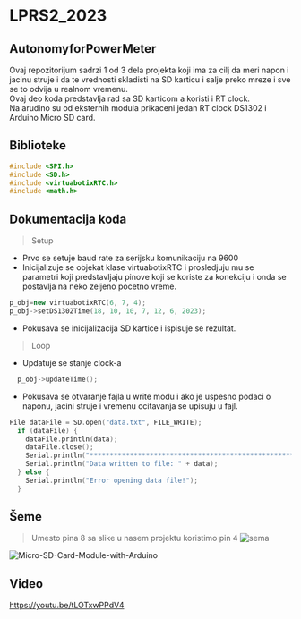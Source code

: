 # LPRS2_2023
## AutonomyforPowerMeter <br>
Ovaj repozitorijum sadrzi 1 od 3 dela projekta koji ima za cilj da meri napon i jacinu struje i da te vrednosti skladisti na SD karticu i salje preko mreze i sve se to odvija u realnom vremenu.<br>
Ovaj deo koda predstavlja rad sa SD karticom a koristi i RT clock.<br>
Na arudino su od eksternih modula prikaceni jedan RT clock DS1302 i Arduino Micro SD card.<br>

##  Biblioteke
```C++
#include <SPI.h>
#include <SD.h>
#include <virtuabotixRTC.h>
#include <math.h>
```
## Dokumentacija koda
> Setup
- Prvo se setuje baud rate za serijsku komunikaciju na 9600 
- Inicijalizuje se objekat klase virtuabotixRTC i prosledjuju mu se parametri koji predstavljaju pinove koji se koriste za konekciju i onda se postavlja na neko zeljeno pocetno vreme.
```C++
p_obj=new virtuabotixRTC(6, 7, 4);
p_obj->setDS1302Time(18, 10, 10, 7, 12, 6, 2023);
```
- Pokusava se inicijalizacija SD kartice i ispisuje se rezultat.
> Loop
- Updatuje se stanje clock-a
```C++
  p_obj->updateTime();
```
- Pokusava se otvaranje fajla u write modu i ako je uspesno podaci o naponu, jacini struje i vremenu ocitavanja se upisuju u fajl.
```C++
File dataFile = SD.open("data.txt", FILE_WRITE);
  if (dataFile) {
    dataFile.println(data);
    dataFile.close();
    Serial.println("***************************************************");
    Serial.println("Data written to file: " + data);
  } else {
    Serial.println("Error opening data file!");
  }
```
## Šeme
> Umesto pina 8 sa slike u nasem projektu koristimo pin 4
![sema](https://github.com/Sajmon410/AutonomyforPowerMeter/assets/120813343/aefc47a9-28c8-49ef-9267-f19778b421a8)<br>

![Micro-SD-Card-Module-with-Arduino](https://github.com/Sajmon410/AutonomyforPowerMeter/assets/120813343/46b3145f-1b61-453d-8592-71902dce31ec)


## Video
https://youtu.be/tLOTxwPPdV4<br>
